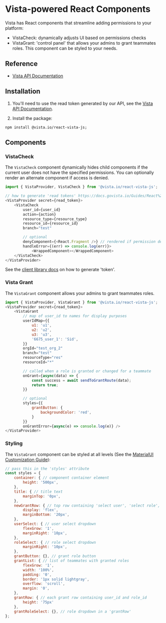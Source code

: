 
# Vista-powered React Components

Vista has React components that streamline adding permissions to your platform:

* VistaCheck: dynamically adjusts UI based on permissions checks
* VistaGrant: 'control panel' that allows your admins to grant teammates roles. This component can be styled to your needs.

## Reference

- [Vista API Documentation](https://docs.govista.io/Guides/React%20Components/Intro)

## Installation

1. You'll need to use the read token generated by our API, see the [Vista API Documentation](https://docs.govista.io/api/).

2. Install the package:

```
npm install @vista.io/react-vista-js;
```

## Components
### VistaCheck

The `VistaCheck` component dynamically hides child components if the current user does not have the specified permissions. You can optionally render an alternate component if access is denied.

```js
import { VistaProvider, VistaCheck } from '@vista.io/react-vista-js';

// how to generate 'read tokens' https://docs.govista.io/Guides/React%20Components/Authentication
<VistaProvider secret={read_token}>
    <VistaCheck
        user_id={user_id}
        action={action}
        resource_type={resource_type}
        resource_id={resource_id}
        branch="test"

        // optional
        denyComponent={<React.Fragment />} // rendered if permission denied
        handleError={(err) => console.log(err)}>
            <WrappedComponent></WrappedComponent>
    </VistaCheck>
</VistaProvider>
```

See the [client library docs](https://docs.govista.io/Guides/React%20Components/Authentication) on how to generate 'token'.

### Vista Grant

The `VistaGrant` component allows your admins to grant teammates roles.

```js
import { VistaProvider, VistaGrant } from '@vista.io/react-vista-js';
<VistaProvider secret={read_token}>
    <VistaGrant
        // map of user_id to names for display purposes
        userIdMap={{
            u1: 'u1',
            u2: 'u2',
            u3: 'u3',
            '6675_user_1': 'Sid',
        }}
        orgId="test_org_2"
        branch="test"
        resourceType="res"
        resourceId="*"

        // called when a role is granted or changed for a teammate
        onGrant={async(data) => {
            const success = await sendToGrantRoute(data);
            return true;
        }}

        // optional
        styles={{
            grantButton: {
                backgroundColor: 'red',
            }
        }}
        onGrantError={async(e) => console.log(e)} />
</VistaProvider>
```

### Styling
The `VistaGrant` component can be styled at all levels (See the [MaterialUI Customization Guide](https://mui.com/customization/how-to-customize/#1-one-off-customization)):
```js
// pass this in the 'styles' attribute
const styles = {
    container: { // component container element
        height: '500px',
    },
    title: { // title text
        marginTop: '0px',
    },
    newGrantRow: { // top row containing 'select user', 'select role', and 'grant' button
        display: 'flex',
        marginBottom: '20px',
    },
    userSelect: { // user select dropdown
        flexGrow: '1',
        marginRight: '10px',
    },
    roleSelect: { // role select dropdown
        marginRight: '10px',
    },
    grantButton: {}, // grant role button
    grantList: { // list of teammates with granted roles
        flexGrow: '1',
        width: '100%',
        padding: '0',
        border: '1px solid lightgray',
        overflow: 'scroll',
        margin: '0',
    },
    grantRow: { // each grant row containing user_id and role_id
        height: '75px'
    },
    grantRoleSelect: {}, // role dropdown in a 'grantRow'
};
```
